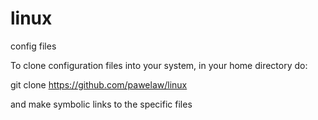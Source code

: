 linux
======
config files

To clone configuration files into your system, in your home directory do:

git clone https://github.com/pawelaw/linux

and make symbolic links to the specific files
